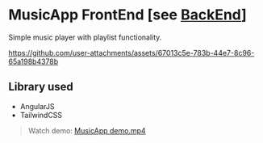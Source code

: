 # MusicApp FrontEnd [see [BackEnd](https://github.com/ma-altaf/musicApp_backend)]

Simple music player with playlist functionality.

https://github.com/user-attachments/assets/67013c5e-783b-44e7-8c96-65a198b4378b

## Library used

- AngularJS
- TailwindCSS

> Watch demo: [MusicApp demo.mp4](./MusicApp%20demo.mp4)
